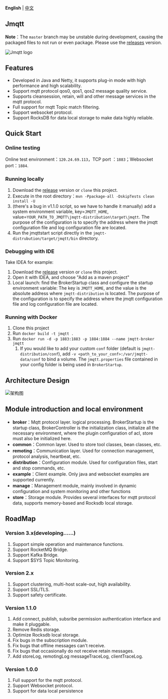 **English** | [中文](README_CN.md)
##  Jmqtt

**Note**：The `master` branch may be unstable during development, causing the packaged files to not run or even package. Please use the [releases](https://github.com/Cicizz/jmqtt/releases)  version. 

![Jmqtt logo](jmqtt.png)

## Features

* Developed in Java and Netty, it supports plug-in mode with high performance and high scalability.
* Support mqtt protocol qos0, qos1, qos2 message quality service.
* Supports cleansession, retain, will and other message services in the mqtt protocol.
* Full support for mqtt Topic match filtering.
* Support websocket protocol.
* Support RocksDB for data local storage to make data highly reliable.

## Quick Start

### Online testing
Online test environment：`120.24.69.113`，TCP port ：`1883`；Websocket port：`1884`.

### Running locally
1. Download the [release](https://github.com/Cicizz/jmqtt/releases) version or `clone` this project.
2. Execute in the root directory：`mvn -Ppackage-all -DskipTests clean install -U`
3. (there's a bug in v1.1.0 script, so we have to handle it manually) add a system environment variable, key=`JMQTT_HOME`, value=`YOUR_PATH_TO_JMQTT\jmqtt-distribution\target\jmqtt`. The purpose of the configuration is to specify the address where the jmqtt configuration file and log configuration file are located.
4. Run the jmqttstart script directly in the `jmqtt-distrubution/target/jmqtt/bin` directory.

### Debugging with IDE
Take IDEA for example:
1. Download the [release](https://github.com/Cicizz/jmqtt/releases) version or `clone` this project.
2. Open it with IDEA, and choose "Add as a maven project"
3. Local launch: find the BrokerStartup class and configure the startup environment variable: The key is `JMQTT_HOME`, and the value is the absolute address where `jmqtt-distribution` is located. The purpose of the configuration is to specify the address where the jmqtt configuration file and log configuration file are located.

### Running with Docker
1. Clone this project
2. Run `docker build -t jmqtt .`
3. Run `docker run -d -p 1883:1883 -p 1884:1884 --name jmqtt-broker jmqtt`
   1. If you would like to add your custom `conf` folder (default is `jmqtt-distribution/conf`), add `-v <path_to_your_conf>:/var/jmqtt-data/conf` to bind a volume. The `jmqtt.properties` file contained in your config folder is being used in `BrokerStartup`.

## Architecture Design

![架构图](jmqtt%20design.jpg)
## Module introduction and local environment

* **broker**：Mqtt protocol layer. logical processing. BrokerStartup is the startup class, BrokerController is the initialization class, initialize all the necessary environment, where the plugin configuration of acl, store must also be initialized here.
* **common**：Common layer. Used to store tool classes, bean classes, etc.
* **remoting**：Communication layer. Used for connection management, protocol analysis, heartbeat, etc.
* **distribution**：Configuration module. Used for configuration files, start and stop commands, etc.
* **example**：Client example. Only java and websocket examples are supported currently.
* **manage**：Management module, mainly involved in dynamic configuration and system monitoring and other functions
* **store**：Storage module. Provides several interfaces for mqtt protocol data, supports memory-based and Rocksdb local storage.

## RoadMap

### Version 3.x(developing......)

1. Support simple operation and maintenance functions.
2. Support RocketMQ Bridge.
3. Support Kafka Bridge.
4. Support $SYS Topic Monitoring.

### Version 2.x

1. Support clustering, multi-host scale-out, high availability.
2. Support SSL/TLS.
3. Support safety certificate.

### Version 1.1.0

1. Add connect, publish, subsribe permission authentication interface and make it pluggable.
2. Remove Redis storage.
3. Optimize Rocksdb local storage.
4. Fix bugs in the subscription module.
5. Fix bugs that offline messages can't receive.
6. Fix bugs that occasionally do not receive retain messages.
7. Add storeLog, remotingLog messageTraceLog, clientTraceLog.

### Version 1.0.0

1. Full support for the mqtt protocol.
2. Support Websocket protocol.
3. Support for data local persistence
